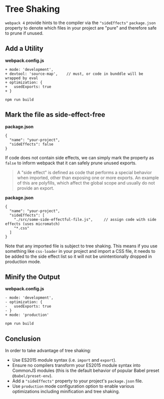 # Tree Shaking
`webpack 4` provide hints to the compiler via the `"sideEffects"` `package.json` property to denote 
which files in your project are "pure" and therefore safe to prune if unused.

## Add a Utility
**webpack.config.js**
```
+ mode: 'development',
+ devtool: 'source-map',    // must, or code in bunddle will be wrapped by eval
+ optimization: {
+   usedExports: true
+ }
```
```
npm run build
```

## Mark the file as side-effect-free
**package.json**
```
{
  "name": "your-project",
  "sideEffects": false
}
```
If code does not contain side effects, we can simply mark the property as `false` to inform webpack 
that it can safely prune unused exports.
> A "side effect" is defined as code that performs a special behavior when imported, other than 
exposing one or more exports. An example of this are polyfills, which affect the global scope and 
usually do not provide an export.

**package.json**
```
{
  "name": "your-project",
  "sideEffects": [
    "./src/some-side-effectful-file.js",     // assign code with side effects (uses micromatch)
    "*.css"
  ]
}
```
Note that any imported file is subject to tree shaking. This means if you use something like 
`css-loader` in your project and import a CSS file, it needs to be added to the side effect list so 
it will not be unintentionally dropped in production mode.

## Minify the Output
**webpack.config.js**
```
- mode: 'development',
- optimization: {
-   usedExports: true
- }
+ mode: 'production'
```
```
npm run build
```

## Conclusion
In order to take advantage of tree shaking:
- Use ES2015 module syntax (i.e. `import` and `export`).
- Ensure no compilers transform your ES2015 module syntax into CommonJS modules (this is the default 
behavior of popular Babel preset `@babel/preset-env`).
- Add a `"sideEffects"` property to your project's `package.json` file.
- Use `production` mode configuration option to enable various optimizations including minification 
and tree shaking.
